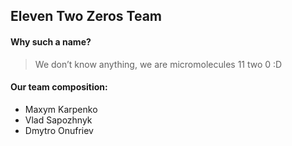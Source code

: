 ## Eleven Two Zeros Team

#### Why such a name?

> We don’t know anything, we are micromolecules 11 two 0 :D

#### Our team composition:

- Maxym Karpenko 
- Vlad Sapozhnyk
- Dmytro Onufriev
